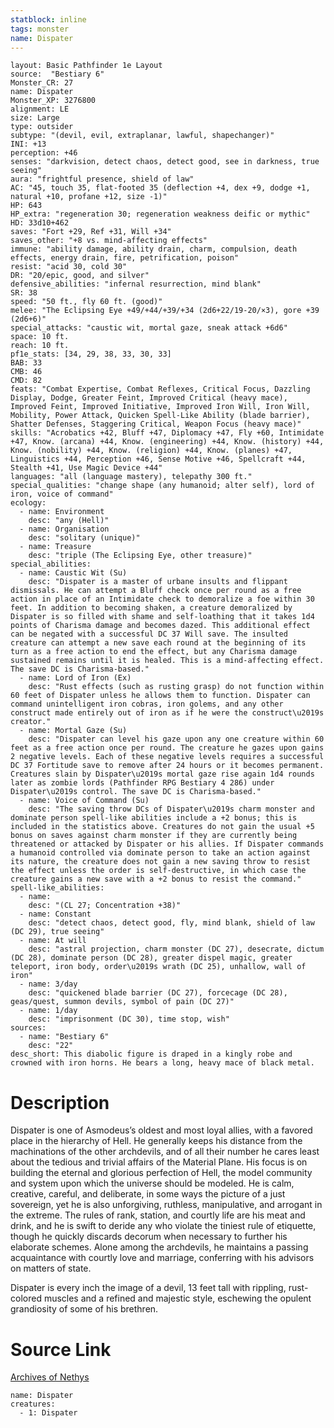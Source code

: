 ```yaml
---
statblock: inline
tags: monster
name: Dispater
---
```

```statblock
layout: Basic Pathfinder 1e Layout
source:  "Bestiary 6"
Monster_CR: 27
name: Dispater
Monster_XP: 3276800
alignment: LE
size: Large
type: outsider
subtype: "(devil, evil, extraplanar, lawful, shapechanger)"
INI: +13
perception: +46
senses: "darkvision, detect chaos, detect good, see in darkness, true seeing"
aura: "frightful presence, shield of law"
AC: "45, touch 35, flat-footed 35 (deflection +4, dex +9, dodge +1, natural +10, profane +12, size -1)"
HP: 643
HP_extra: "regeneration 30; regeneration weakness deific or mythic"
HD: 33d10+462
saves: "Fort +29, Ref +31, Will +34"
saves_other: "+8 vs. mind-affecting effects"
immune: "ability damage, ability drain, charm, compulsion, death effects, energy drain, fire, petrification, poison"
resist: "acid 30, cold 30"
DR: "20/epic, good, and silver"
defensive_abilities: "infernal resurrection, mind blank"
SR: 38
speed: "50 ft., fly 60 ft. (good)"
melee: "The Eclipsing Eye +49/+44/+39/+34 (2d6+22/19-20/×3), gore +39 (2d6+6)"
special_attacks: "caustic wit, mortal gaze, sneak attack +6d6"
space: 10 ft.
reach: 10 ft.
pf1e_stats: [34, 29, 38, 33, 30, 33]
BAB: 33
CMB: 46
CMD: 82
feats: "Combat Expertise, Combat Reflexes, Critical Focus, Dazzling Display, Dodge, Greater Feint, Improved Critical (heavy mace), Improved Feint, Improved Initiative, Improved Iron Will, Iron Will, Mobility, Power Attack, Quicken Spell-Like Ability (blade barrier), Shatter Defenses, Staggering Critical, Weapon Focus (heavy mace)"
skills: "Acrobatics +42, Bluff +47, Diplomacy +47, Fly +60, Intimidate +47, Know. (arcana) +44, Know. (engineering) +44, Know. (history) +44, Know. (nobility) +44, Know. (religion) +44, Know. (planes) +47, Linguistics +44, Perception +46, Sense Motive +46, Spellcraft +44, Stealth +41, Use Magic Device +44"
languages: "all (language mastery), telepathy 300 ft."
special_qualities: "change shape (any humanoid; alter self), lord of iron, voice of command"
ecology:
  - name: Environment
    desc: "any (Hell)"
  - name: Organisation
    desc: "solitary (unique)"
  - name: Treasure
    desc: "triple (The Eclipsing Eye, other treasure)"
special_abilities:
  - name: Caustic Wit (Su)
    desc: "Dispater is a master of urbane insults and flippant dismissals. He can attempt a Bluff check once per round as a free action in place of an Intimidate check to demoralize a foe within 30 feet. In addition to becoming shaken, a creature demoralized by Dispater is so filled with shame and self-loathing that it takes 1d4 points of Charisma damage and becomes dazed. This additional effect can be negated with a successful DC 37 Will save. The insulted creature can attempt a new save each round at the beginning of its turn as a free action to end the effect, but any Charisma damage sustained remains until it is healed. This is a mind-affecting effect. The save DC is Charisma-based."
  - name: Lord of Iron (Ex)
    desc: "Rust effects (such as rusting grasp) do not function within 60 feet of Dispater unless he allows them to function. Dispater can command unintelligent iron cobras, iron golems, and any other construct made entirely out of iron as if he were the construct\u2019s creator."
  - name: Mortal Gaze (Su)
    desc: "Dispater can level his gaze upon any one creature within 60 feet as a free action once per round. The creature he gazes upon gains 2 negative levels. Each of these negative levels requires a successful DC 37 Fortitude save to remove after 24 hours or it becomes permanent. Creatures slain by Dispater\u2019s mortal gaze rise again 1d4 rounds later as zombie lords (Pathfinder RPG Bestiary 4 286) under Dispater\u2019s control. The save DC is Charisma-based."
  - name: Voice of Command (Su)
    desc: "The saving throw DCs of Dispater\u2019s charm monster and dominate person spell-like abilities include a +2 bonus; this is included in the statistics above. Creatures do not gain the usual +5 bonus on saves against charm monster if they are currently being threatened or attacked by Dispater or his allies. If Dispater commands a humanoid controlled via dominate person to take an action against its nature, the creature does not gain a new saving throw to resist the effect unless the order is self-destructive, in which case the creature gains a new save with a +2 bonus to resist the command."
spell-like_abilities:
  - name:
    desc: "(CL 27; Concentration +38)"
  - name: Constant
    desc: "detect chaos, detect good, fly, mind blank, shield of law (DC 29), true seeing"
  - name: At will
    desc: "astral projection, charm monster (DC 27), desecrate, dictum (DC 28), dominate person (DC 28), greater dispel magic, greater teleport, iron body, order\u2019s wrath (DC 25), unhallow, wall of iron"
  - name: 3/day
    desc: "quickened blade barrier (DC 27), forcecage (DC 28), geas/quest, summon devils, symbol of pain (DC 27)"
  - name: 1/day
    desc: "imprisonment (DC 30), time stop, wish"
sources:
  - name: "Bestiary 6"
    desc: "22"
desc_short: This diabolic figure is draped in a kingly robe and crowned with iron horns. He bears a long, heavy mace of black metal.
```
# Description
Dispater is one of Asmodeus’s oldest and most loyal allies, with a favored place in the hierarchy of Hell. He generally keeps his distance from the machinations of the other archdevils, and of all their number he cares least about the tedious and trivial affairs of the Material Plane. His focus is on building the eternal and glorious perfection of Hell, the model community and system upon which the universe should be modeled. He is calm, creative, careful, and deliberate, in some ways the picture of a just sovereign, yet he is also unforgiving, ruthless, manipulative, and arrogant in the extreme. The rules of rank, station, and courtly life are his meat and drink, and he is swift to deride any who violate the tiniest rule of etiquette, though he quickly discards decorum when necessary to further his elaborate schemes. Alone among the archdevils, he maintains a passing acquaintance with courtly love and marriage, conferring with his advisors on matters of state. 

Dispater is every inch the image of a devil, 13 feet tall with rippling, rust-colored muscles and a refined and majestic style, eschewing the opulent grandiosity of some of his brethren.
# Source Link
[Archives of Nethys](https://aonprd.com/MonsterDisplay.aspx?ItemName=Dispater)
```encounter-table
name: Dispater
creatures:
  - 1: Dispater
```
